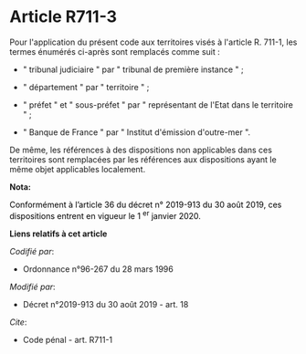 # Article R711-3

Pour l'application du présent code aux territoires visés à l'article R. 711-1, les termes énumérés ci-après sont remplacés
comme suit :

- " tribunal judiciaire " par " tribunal de première instance " ;

- " département " par " territoire " ;

- " préfet " et " sous-préfet " par " représentant de l'Etat dans le territoire " ;

- " Banque de France " par " Institut d'émission d'outre-mer ".

De même, les références à des dispositions non applicables dans ces territoires sont remplacées par les références aux
dispositions ayant le même objet applicables localement.

**Nota:**

<font color="black">Conformément à l’article 36 du décret n° 2019-913 du 30 août 2019, ces dispositions entrent en vigueur le
1
    <sup>er</sup> janvier 2020.</font>

**Liens relatifs à cet article**

_Codifié par_:

  - Ordonnance n°96-267 du 28 mars 1996

_Modifié par_:

  - Décret n°2019-913 du 30 août 2019 - art. 18

_Cite_:

  - Code pénal - art. R711-1
